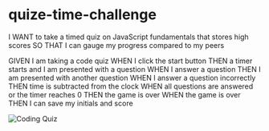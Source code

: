 # quize-time-challenge

I WANT to take a timed quiz on JavaScript fundamentals that stores high scores
SO THAT I can gauge my progress compared to my peers

GIVEN I am taking a code quiz
WHEN I click the start button
THEN a timer starts and I am presented with a question
WHEN I answer a question
THEN I am presented with another question
WHEN I answer a question incorrectly
THEN time is subtracted from the clock
WHEN all questions are answered or the timer reaches 0
THEN the game is over
WHEN the game is over
THEN I can save my initials and score

![Coding Quiz](https://user-images.githubusercontent.com/85200166/137618731-dab610e6-298f-40bb-a249-81219fa9d0f7.png)
